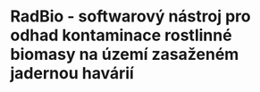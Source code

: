 # RadBio - softwarový nástroj pro odhad kontaminace rostlinné  biomasy na území zasaženém jadernou havárií
